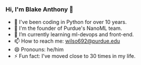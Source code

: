 <!--
**Btrainwilson/btrainwilson** is a ✨ _special_ ✨ repository because its `README.md` (this file) appears on your GitHub profile.

Here are some ideas to get you started:

- 🔭 I’m currently working on
- 🌱 I’m currently learning ...
- 👯 I’m looking to collaborate on ...
- 🤔 I’m looking for help with ...
- 💬 Ask me about ...
- 📫 How to reach me: ...
- 😄 Pronouns: ...
- ⚡ Fun fact: ...
-->

### Hi, I'm Blake Anthony 👋

- 🐍 I've been coding in Python for over 10 years.
- 🚂 I'm the founder of Purdue's NanoML team.
- 🌱 I’m currently learning ml-devops and front-end.
- 📫 How to reach me: wilso692@purdue.edu
- 😄 Pronouns: he/him
- ⚡ Fun fact: I've moved close to 30 times in my life.
